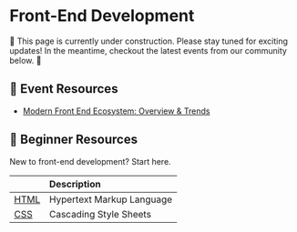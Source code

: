 # Front-End Development

🚧 This page is currently under construction. Please stay tuned for exciting updates!
In the meantime, checkout the latest events from our community below. 🚧

## 🎯 Event Resources
- [Modern Front End Ecosystem: Overview & Trends](https://www.youtube.com/watch?v=9jV6URf0I84)

## 🧬 Beginner Resources

New to front-end development? Start here.

|                                                                                                        | Description                 |
|:-------------------------------------------------------------------------------------------------------|:----------------------------|
| [HTML](https://www.w3schools.com/html/default.asp)                                                     | Hypertext Markup Language   |
| [CSS](https://www.w3schools.com/css/css_intro.asp)                                                     | Cascading Style Sheets      |

